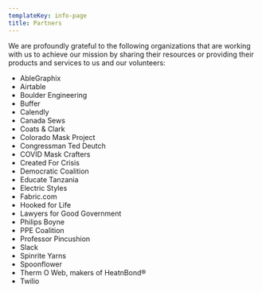 ```yaml
---
templateKey: info-page
title: Partners
---
```

We are profoundly grateful to the following organizations that are working with us to achieve our mission by sharing their resources or providing their products and services to us and our volunteers:

* AbleGraphix
* Airtable
* Boulder Engineering
* Buffer
* Calendly
* Canada Sews
* Coats & Clark
* Colorado Mask Project
* Congressman Ted Deutch
* COVID Mask Crafters
* Created For Crisis
* Democratic Coalition
* Educate Tanzania
* Electric Styles
* Fabric.com
* Hooked for Life
* Lawyers for Good Government
* Philips Boyne
* PPE Coalition
* Professor Pincushion
* Slack
* Spinrite Yarns
* Spoonflower
* Therm O Web, makers of HeatnBond®
* Twilio
